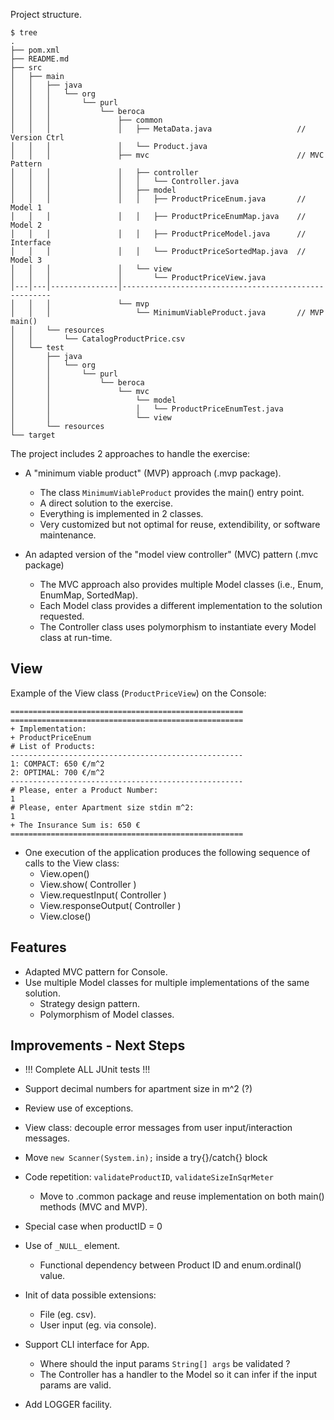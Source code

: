







Project structure.

```
$ tree
.
├── pom.xml
├── README.md
├── src
│   ├── main
│   │   ├── java
│   │   │   └── org
│   │   │       └── purl
│   │   │           └── beroca
│   │   │               ├── common
│   │   │               │   ├── MetaData.java                   // Version Ctrl
│   │   │               │   └── Product.java
│   │   │               ├── mvc                                 // MVC Pattern
│   │   │               │   ├── controller
│   │   │               │   │   └── Controller.java
│   │   │               │   ├── model
│   │   │               │   │   ├── ProductPriceEnum.java       // Model 1
│   │   │               │   │   ├── ProductPriceEnumMap.java    // Model 2
│   │   │               │   │   ├── ProductPriceModel.java      // Interface
│   │   │               │   │   └── ProductPriceSortedMap.java  // Model 3
│   │   │               │   └── view
│   │   │               │       └── ProductPriceView.java
│---│---│---------------│------------------------------------------------------
│   │   │               └── mvp
│   │   │                   └── MinimumViableProduct.java       // MVP main()
│   │   └── resources
│   │       └── CatalogProductPrice.csv
│   └── test
│       ├── java
│       │   └── org
│       │       └── purl
│       │           └── beroca
│       │               └── mvc
│       │                   └── model
│       │                   │   └── ProductPriceEnumTest.java
│       │                   └── view
│       └── resources
└── target
```

The project includes 2 approaches to handle the exercise:

* A "minimum viable product" (MVP) approach (.mvp package).
  * The class `MinimumViableProduct` provides the main() entry point.
  * A direct solution to the exercise.
  * Everything is implemented in 2 classes.
  * Very customized but not optimal for reuse, extendibility, or software maintenance.

* An adapted version of the "model view controller" (MVC) pattern (.mvc package)
  * The MVC approach also provides multiple Model classes (i.e., Enum, EnumMap, SortedMap).
  * Each Model class provides a different implementation to the solution requested.
  * The Controller class uses polymorphism to instantiate every Model class at run-time.

## View

Example of the View class (`ProductPriceView`) on the Console:

```
====================================================
====================================================
+ Implementation:
+ ProductPriceEnum
# List of Products:
----------------------------------------------------
1: COMPACT: 650 €/m^2
2: OPTIMAL: 700 €/m^2
----------------------------------------------------
# Please, enter a Product Number:
1
# Please, enter Apartment size stdin m^2:
1
+ The Insurance Sum is: 650 €
====================================================
```

* One execution of the application produces the following sequence of calls to the View class:
  * View.open()
  * View.show( Controller )
  * View.requestInput( Controller )
  * View.responseOutput( Controller )
  * View.close()

## Features

* Adapted MVC pattern for Console.
* Use multiple Model classes for multiple implementations of the same solution.
  * Strategy design pattern.
  * Polymorphism of Model classes.

## Improvements - Next Steps
* !!! Complete ALL JUnit tests !!!

* Support decimal numbers for apartment size in m^2 (?)
* Review use of exceptions.
* View class: decouple error messages from user input/interaction messages.
* Move `new Scanner(System.in);` inside a try{}/catch{} block
* Code repetition: `validateProductID`, `validateSizeInSqrMeter`
  * Move to .common package and reuse implementation on both main() methods (MVC and MVP).

* Special case when productID = 0
* Use of `_NULL_` element.
  * Functional dependency between Product ID and enum.ordinal() value.

* Init of data possible extensions:
  * File (eg. csv).
  * User input (eg. via console).

* Support CLI interface for App.
  * Where should the input params `String[] args` be validated ?
  * The Controller has a handler to the Model so it can infer if the input params are valid.   

* Add LOGGER facility.
